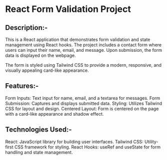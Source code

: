 # React Form Validation Project

## Description:-

This is a React application that demonstrates form validation and state management using React hooks. The project includes a contact form where users can input their name, email, and message. Upon submission, the form data is displayed on the webpage.

The form is styled using Tailwind CSS to provide a modern, responsive, and visually appealing card-like appearance.

## Features:-
Form Inputs: Text input for name, email, and a textarea for messages.
Form Submission: Captures and displays submitted data.
Styling: Utilizes Tailwind CSS for layout and design.
Centered Layout: Form is centered on the page with a card-like appearance and shadow effect.


## Technologies Used:-

React: JavaScript library for building user interfaces.
Tailwind CSS: Utility-first CSS framework for styling.
React Hooks: useRef and useState for form handling and state management.
